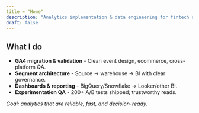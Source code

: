 ```yaml
---
title = "Home"
description: "Analytics implementation & data engineering for fintech and SaaS."
draft: false
---
```


## What I do

- **GA4 migration & validation** - Clean event design, ecommerce, cross-platform QA.
- **Segment architecture** - Source → warehouse → BI with clear governance.
- **Dashboards & reporting** - BigQuery/Snowflake → Looker/other BI.
- **Experimentation QA** - 200+ A/B tests shipped; trustworthy reads.

_Goal: analytics that are reliable, fast, and decision-ready._
